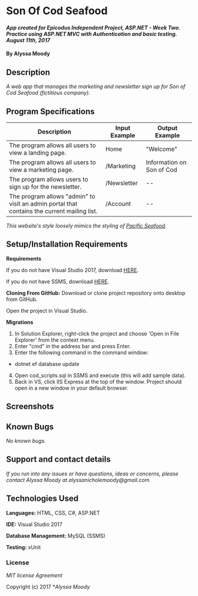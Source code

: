 # Son Of Cod Seafood

#### _App created for Epicodus Independent Project, ASP.NET - Week Two. Practice using ASP.NET MVC with Authentication and basic testing. August 11th, 2017_

#### By **Alyssa Moody**

## Description

_A web app that manages the marketing and newsletter sign up for Son of Cod Seafood (fictitious company)._

## Program Specifications

| Description  | Input Example | Output Example |
| ------------- | ------------- | ------------- |
| The program allows all users to view a landing page.  | Home  | "Welcome"  |
| The program allows all users to view a marketing page.  | /Marketing  | Information on Son of Cod  |
| The program allows users to sign up for the newsletter.  | /Newsletter  | --  |
| The program allows "admin" to visit an admin portal that contains the current mailing list.  | /Account  | --  |

_This website's style loosely mimics the styling of [Pacific Seafood](https://www.pacseafood.com/)._

## Setup/Installation Requirements

**Requirements**

If you do not have Visual Studio 2017, download [HERE](https://www.visualstudio.com/thank-you-downloading-visual-studio/?sku=Community&rel=15).

If you do not have SSMS, download [HERE](https://docs.microsoft.com/en-us/sql/ssms/download-sql-server-management-studio-ssms).

**Cloning From GitHub:** Download or clone project repository onto desktop from GitHub.

Open the project in Visual Studio.

**Migrations**
1. In Solution Explorer, right-click the project and choose 'Open in File Explorer' from the context menu.
2. Enter "cmd" in the address bar and press Enter.
3. Enter the following command in the command window:
  - dotnet ef database update
4. Open cod_scripts.sql in SSMS and execute (this will add sample data).
5. Back in VS, click IIS Express at the top of the window. Project should open in a new window in your default browser.

## Screenshots


## Known Bugs

_No known bugs._

## Support and contact details

_If you run into any issues or have questions, ideas or concerns, please contact Alyssa Moody at alyssanicholemoody@gmail.com_

## Technologies Used

**Languages:** HTML, CSS, C#, ASP.NET

**IDE:** Visual Studio 2017

**Database Management:** MySQL (SSMS)

**Testing:** xUnit

### License

*MIT license Agreement*

Copyright (c) 2017 **_Alyssa Moody_*
